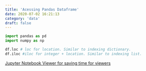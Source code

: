 ```yaml
---
title: 'Acessing Pandas Dataframe'
date: 2020-07-02 16:21:13
category: 'data'
draft: false
---
```



```python
import pandas as pd
import numpy as np

df.loc # loc for location. Similar to indexing dictionary.
df.iloc #iloc for integer + location. Similar to indexing list.
```

[Jupyter Notebook Viewer for saving time for viewers](https://nbviewer.jupyter.org/)

